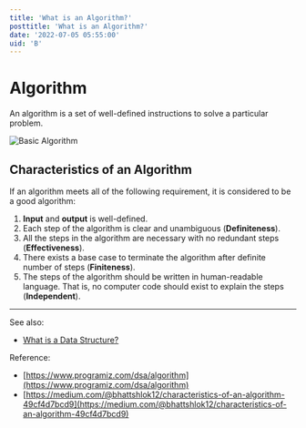 ```yaml
---
title: 'What is an Algorithm?'
posttitle: 'What is an Algorithm?'
date: '2022-07-05 05:55:00'
uid: 'B'
---
```


# Algorithm

An algorithm is a set of well-defined instructions to solve a particular problem.

![Basic Algorithm](/images/posts/what-is-an-algorithm/basic-algorithm.png)

## Characteristics of an Algorithm

If an algorithm meets all of the following requirement, it is considered to be a good algorithm:

1. **Input** and **output** is well-defined.
2. Each step of the algorithm is clear and unambiguous (**Definiteness**).
3. All the steps in the algorithm are necessary with no redundant steps (**Effectiveness**).
4. There exists a base case to terminate the algorithm after definite number of steps (**Finiteness**).
5. The steps of the algorithm should be written in human-readable language. That is, no computer code should exist to explain the steps (**Independent**).

---

See also:

-   [What is a Data Structure?](./what-is-a-data-structure)

Reference:

-   [https://www.programiz.com/dsa/algorithm](https://www.programiz.com/dsa/algorithm)
-   [https://medium.com/@bhattshlok12/characteristics-of-an-algorithm-49cf4d7bcd9](https://medium.com/@bhattshlok12/characteristics-of-an-algorithm-49cf4d7bcd9)
